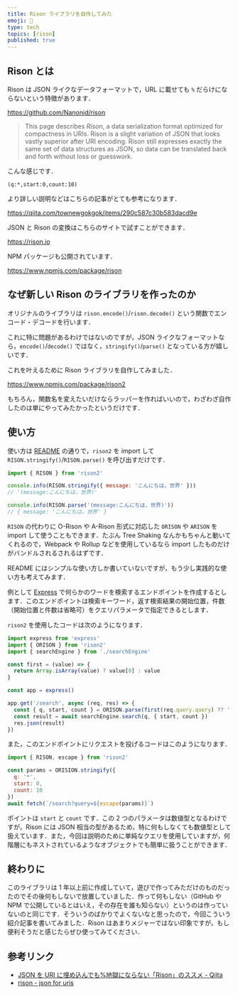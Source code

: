 ```yaml
---
title: Rison ライブラリを自作してみた
emoji: 🔗
type: tech
topics: [rison]
published: true
---
```


## Rison とは

Rison は JSON ライクなデータフォーマットで，URL に載せても `%` だらけにならないという特徴があります．

https://github.com/Nanonid/rison

> This page describes _Rison_, a data serialization format optimized for compactness in URIs. Rison is a slight variation of JSON that looks vastly superior after URI encoding. Rison still expresses exactly the same set of data structures as JSON, so data can be translated back and forth without loss or guesswork.

こんな感じです．

```
(q:*,start:0,count:10)
```

より詳しい説明などはこちらの記事がとても参考になります．

https://qiita.com/townewgokgok/items/290c587c30b583dacd9e

JSON と Rison の変換はこちらのサイトで試すことができます．

https://rison.io

NPM パッケージも公開されています．

https://www.npmjs.com/package/rison

## なぜ新しい Rison のライブラリを作ったのか

オリジナルのライブラリは `rison.encode()`/`rison.decode()` という関数でエンコード・デコードを行います．

これに特に問題があるわけではないのですが，JSON ライクなフォーマットなら，`encode()`/`decode()` ではなく，`stringify()`/`parse()` となっている方が嬉しいです．

これを叶えるために Rison ライブラリを自作してみました．

https://www.npmjs.com/package/rison2

もちろん，関数名を変えたいだけならラッパーを作ればいいので，わざわざ自作したのは単にやってみたかったというだけです．

## 使い方

使い方は [README](https://github.com/kou64yama/rison2#readme) の通りで，`rison2` を import して `RISON.stringify()`/`RISON.parse()` を呼び出すだけです．

```js
import { RISON } from 'rison2'

console.info(RISON.stringify({ message: 'こんにちは，世界' }))
// '(message:こんにちは，世界)'

console.info(RISON.parse('(message:こんにちは，世界)'))
// { message: 'こんにちは，世界' }
```

`RISON` の代わりに O-Rison や A-Rison 形式に対応した `ORISON` や `ARISON` を import して使うこともできます．たぶん Tree Shaking なんかもちゃんと動いてくれるので，Webpack や Rollup などを使用しているなら import したものだけがバンドルされるされるはずです．

README にはシンプルな使い方しか書いていないですが，もう少し実践的な使い方も考えてみます．

例として [Express](https://expressjs.com) で何らかのワードを検索するエンドポイントを作成するとします．このエンドポイントは検索キーワード，返す検索結果の開始位置，件数（開始位置と件数は省略可）をクエリパラメータで指定できるとします．

`rison2` を使用したコードは次のようになります．

```js
import express from 'express'
import { ORISON } from 'rison2'
import { searchEngine } from './searchEngine'

const first = (value) => {
  return Array.isArray(value) ? value[0] : value
}

const app = express()

app.get('/search', async (req, res) => {
  const { q, start, count } = ORISON.parse(first(req.query.query) ?? '')
  const result = await searchEngine.search(q, { start, count })
  res.json(result)
})
```

また，このエンドポイントにリクエストを投げるコードはこのようになります．

```js
import { RISON, escape } from 'rison2'

const params = ORISION.stringify({
  q: '*',
  start: 0,
  count: 10
})
await fetch(`/search?query=${escape(params)}`)
```

ポイントは `start` と `count` です．この 2 つのパラメータは数値型となるわけですが，Rison には JSON 相当の型があるため，特に何もしなくても数値型として扱えています．また，今回は説明のために単純なクエリを使用していますが，何階層にもネストされているようなオブジェクトでも簡単に扱うことができます．

## 終わりに

このライブラリは 1 年以上前に作成していて，遊びで作ってみただけのものだったのでその後何もしないで放置していました．作って何もしない（GitHub や NPM で公開しているとはいえ，その存在を誰も知らない）というのは作っていないのと同じです．そういうのばかりでよくないなと思ったので，今回こういう紹介記事を書いてみました．Rison はあまりメジャーではない印象ですが，もし便利そうだと感じたらぜひ使ってみてください．

## 参考リンク

- [JSON を URI に埋め込んでも%地獄にならない「Rison」のススメ - Qiita](https://qiita.com/townewgokgok/items/290c587c30b583dacd9e)
- [rison - json for uris](https://web.archive.org/web/20130910064110/http://mjtemplate.org/examples/rison.html)
